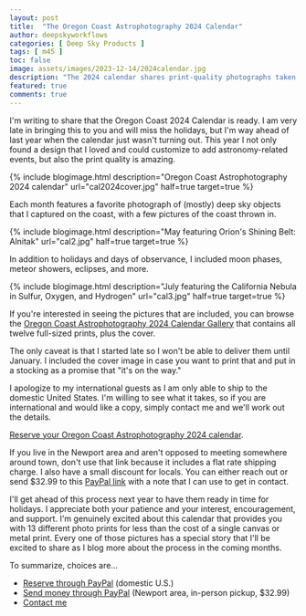 ```yaml
---
layout: post
title:  "The Oregon Coast Astrophotography 2024 Calendar"
author: deepskyworkflows
categories: [ Deep Sky Products ]
tags: [ m45 ]
toc: false
image: assets/images/2023-12-14/2024calendar.jpg
description: "The 2024 calendar shares print-quality photographs taken either of or from the Oregon Coast between Waldport and Otter Rock. It includes important dates such as elongations, oppositions, moon phases, super-moons, meteors, and even some star parties in the Pacific Northwest."
featured: true
comments: true
---
```

I'm writing to share that the Oregon Coast 2024 Calendar is ready. I am very late in bringing this to you and will miss the holidays, but I'm way ahead of last year when the calendar just wasn't turning out. This year I not only found a design that I loved and could customize to add astronomy-related events, but also the print quality is amazing. 

{% include blogimage.html description="Oregon Coast Astrophotography 2024 calendar" url="cal2024cover.jpg" half=true target=true %}

Each month features a favorite photograph of (mostly) deep sky objects that I captured on the coast, with a few pictures of the coast thrown in. 

{% include blogimage.html description="May featuring Orion's Shining Belt: Alnitak" url="cal2.jpg" half=true target=true %}

In addition to holidays and days of observance, I included moon phases, meteor showers, eclipses, and more. 

{% include blogimage.html description="July featuring the California Nebula in Sulfur, Oxygen, and Hydrogen" url="cal3.jpg" half=true target=true %}

If you're interested in seeing the pictures that are included, you can browse the [Oregon Coast Astrophotography 2024 Calendar Gallery](https://deepskyworkflows.shootproof.com/2024) that contains all twelve full-sized prints, plus the cover.

The only caveat is that I started late so I won't be able to deliver them until January. I included the cover image in case you want to print that and put in a stocking as a promise that "it's on the way." 

I apologize to my international guests as I am only able to ship to the domestic United States. I'm willing to see what it takes, so if you are international and would like a copy, simply contact me and we'll work out the details.

[Reserve your Oregon Coast Astrophotography 2024 calendar](https://py.pl/2KlpHA).

If you live in the Newport area and aren't opposed to meeting somewhere around town, don't use that link because it includes a flat rate shipping charge. I also have a small discount for locals. You can either reach out or send $32.99 to this [PayPal link](https://paypal.me/jeremylikness) with a note that I can use to get in contact.

I'll get ahead of this process next year to have them ready in time for holidays. I appreciate both your patience and your interest, encouragement, and support. I'm genuinely excited about this calendar that provides you with 13 different photo prints for less than the cost of a single canvas or metal print. Every one of those pictures has a special story that I'll be excited to share as I blog more about the process in the coming months.

To summarize, choices are...

- [Reserve through PayPal](https://py.pl/2KlpHA) (domestic U.S.)
- [Send money through PayPal](https://paypal.me/jeremylikness) (Newport area, in-person pickup, $32.99)
- [Contact me](https://deepskyworkflows.shootproof.com/contact)

